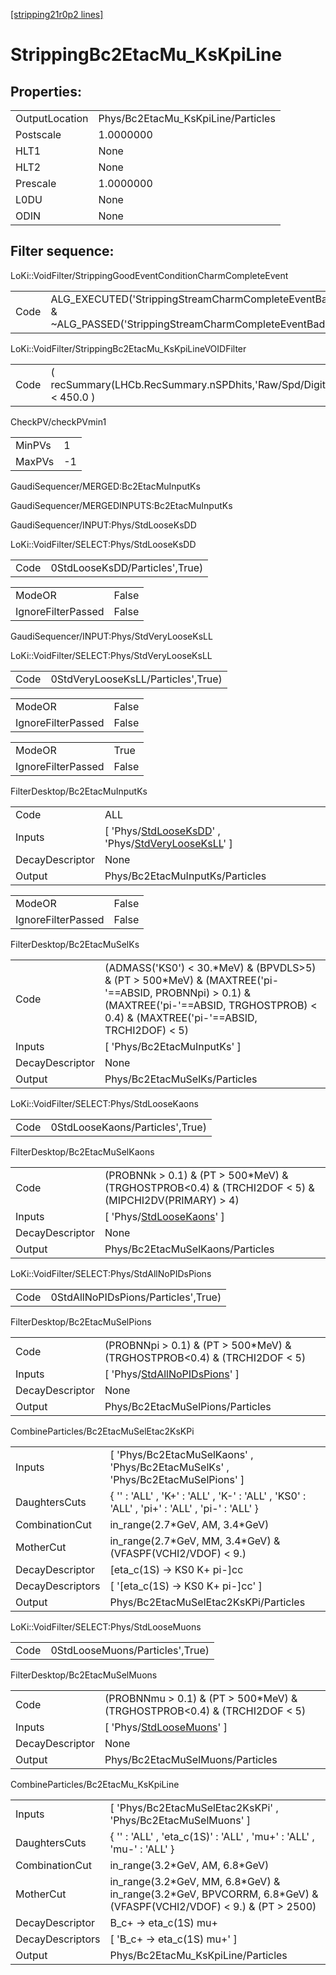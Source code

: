 [[stripping21r0p2 lines]](./stripping21r0p2-index)

# StrippingBc2EtacMu_KsKpiLine

## Properties:

|                |                                    |
|----------------|------------------------------------|
| OutputLocation | Phys/Bc2EtacMu_KsKpiLine/Particles |
| Postscale      | 1.0000000                          |
| HLT1           | None                               |
| HLT2           | None                               |
| Prescale       | 1.0000000                          |
| L0DU           | None                               |
| ODIN           | None                               |

## Filter sequence:

LoKi::VoidFilter/StrippingGoodEventConditionCharmCompleteEvent

|      |                                                                                                                      |
|------|----------------------------------------------------------------------------------------------------------------------|
| Code | ALG_EXECUTED('StrippingStreamCharmCompleteEventBadEvent') & ~ALG_PASSED('StrippingStreamCharmCompleteEventBadEvent') |

LoKi::VoidFilter/StrippingBc2EtacMu_KsKpiLineVOIDFilter

|      |                                                                    |
|------|--------------------------------------------------------------------|
| Code | ( recSummary(LHCb.RecSummary.nSPDhits,'Raw/Spd/Digits') \< 450.0 ) |

CheckPV/checkPVmin1

|        |     |
|--------|-----|
| MinPVs | 1   |
| MaxPVs | -1  |

GaudiSequencer/MERGED:Bc2EtacMuInputKs

GaudiSequencer/MERGEDINPUTS:Bc2EtacMuInputKs

GaudiSequencer/INPUT:Phys/StdLooseKsDD

LoKi::VoidFilter/SELECT:Phys/StdLooseKsDD

|      |                                |
|------|--------------------------------|
| Code | 0StdLooseKsDD/Particles',True) |

|                    |       |
|--------------------|-------|
| ModeOR             | False |
| IgnoreFilterPassed | False |

GaudiSequencer/INPUT:Phys/StdVeryLooseKsLL

LoKi::VoidFilter/SELECT:Phys/StdVeryLooseKsLL

|      |                                    |
|------|------------------------------------|
| Code | 0StdVeryLooseKsLL/Particles',True) |

|                    |       |
|--------------------|-------|
| ModeOR             | False |
| IgnoreFilterPassed | False |

|                    |       |
|--------------------|-------|
| ModeOR             | True  |
| IgnoreFilterPassed | False |

FilterDesktop/Bc2EtacMuInputKs

|                 |                                                                                                                                                             |
|-----------------|-------------------------------------------------------------------------------------------------------------------------------------------------------------|
| Code            | ALL                                                                                                                                                         |
| Inputs          | [ 'Phys/[StdLooseKsDD](./stripping21r0p2-commonparticles-stdlooseksdd)' , 'Phys/[StdVeryLooseKsLL](./stripping21r0p2-commonparticles-stdverylooseksll)' ] |
| DecayDescriptor | None                                                                                                                                                        |
| Output          | Phys/Bc2EtacMuInputKs/Particles                                                                                                                             |

|                    |       |
|--------------------|-------|
| ModeOR             | False |
| IgnoreFilterPassed | False |

FilterDesktop/Bc2EtacMuSelKs

|                 |                                                                                                                                                                                                 |
|-----------------|-------------------------------------------------------------------------------------------------------------------------------------------------------------------------------------------------|
| Code            | (ADMASS('KS0') \< 30.\*MeV) & (BPVDLS\>5) & (PT \> 500\*MeV) & (MAXTREE('pi-'==ABSID, PROBNNpi) \> 0.1) & (MAXTREE('pi-'==ABSID, TRGHOSTPROB) \< 0.4) & (MAXTREE('pi-'==ABSID, TRCHI2DOF) \< 5) |
| Inputs          | [ 'Phys/Bc2EtacMuInputKs' ]                                                                                                                                                                   |
| DecayDescriptor | None                                                                                                                                                                                            |
| Output          | Phys/Bc2EtacMuSelKs/Particles                                                                                                                                                                   |

LoKi::VoidFilter/SELECT:Phys/StdLooseKaons

|      |                                 |
|------|---------------------------------|
| Code | 0StdLooseKaons/Particles',True) |

FilterDesktop/Bc2EtacMuSelKaons

|                 |                                                                                                         |
|-----------------|---------------------------------------------------------------------------------------------------------|
| Code            | (PROBNNk \> 0.1) & (PT \> 500\*MeV) & (TRGHOSTPROB\<0.4) & (TRCHI2DOF \< 5) & (MIPCHI2DV(PRIMARY) \> 4) |
| Inputs          | [ 'Phys/[StdLooseKaons](./stripping21r0p2-commonparticles-stdloosekaons)' ]                           |
| DecayDescriptor | None                                                                                                    |
| Output          | Phys/Bc2EtacMuSelKaons/Particles                                                                        |

LoKi::VoidFilter/SELECT:Phys/StdAllNoPIDsPions

|      |                                     |
|------|-------------------------------------|
| Code | 0StdAllNoPIDsPions/Particles',True) |

FilterDesktop/Bc2EtacMuSelPions

|                 |                                                                                       |
|-----------------|---------------------------------------------------------------------------------------|
| Code            | (PROBNNpi \> 0.1) & (PT \> 500\*MeV) & (TRGHOSTPROB\<0.4) & (TRCHI2DOF \< 5)          |
| Inputs          | [ 'Phys/[StdAllNoPIDsPions](./stripping21r0p2-commonparticles-stdallnopidspions)' ] |
| DecayDescriptor | None                                                                                  |
| Output          | Phys/Bc2EtacMuSelPions/Particles                                                      |

CombineParticles/Bc2EtacMuSelEtac2KsKPi

|                  |                                                                                              |
|------------------|----------------------------------------------------------------------------------------------|
| Inputs           | [ 'Phys/Bc2EtacMuSelKaons' , 'Phys/Bc2EtacMuSelKs' , 'Phys/Bc2EtacMuSelPions' ]            |
| DaughtersCuts    | { '' : 'ALL' , 'K+' : 'ALL' , 'K-' : 'ALL' , 'KS0' : 'ALL' , 'pi+' : 'ALL' , 'pi-' : 'ALL' } |
| CombinationCut   | in_range(2.7\*GeV, AM, 3.4\*GeV)                                                             |
| MotherCut        | in_range(2.7\*GeV, MM, 3.4\*GeV) & (VFASPF(VCHI2/VDOF) \< 9.)                                |
| DecayDescriptor  | [eta_c(1S) -\> KS0 K+ pi-]cc                                                               |
| DecayDescriptors | [ '[eta_c(1S) -\> KS0 K+ pi-]cc' ]                                                       |
| Output           | Phys/Bc2EtacMuSelEtac2KsKPi/Particles                                                        |

LoKi::VoidFilter/SELECT:Phys/StdLooseMuons

|      |                                 |
|------|---------------------------------|
| Code | 0StdLooseMuons/Particles',True) |

FilterDesktop/Bc2EtacMuSelMuons

|                 |                                                                               |
|-----------------|-------------------------------------------------------------------------------|
| Code            | (PROBNNmu \> 0.1) & (PT \> 500\*MeV) & (TRGHOSTPROB\<0.4) & (TRCHI2DOF \< 5)  |
| Inputs          | [ 'Phys/[StdLooseMuons](./stripping21r0p2-commonparticles-stdloosemuons)' ] |
| DecayDescriptor | None                                                                          |
| Output          | Phys/Bc2EtacMuSelMuons/Particles                                              |

CombineParticles/Bc2EtacMu_KsKpiLine

|                  |                                                                                                                       |
|------------------|-----------------------------------------------------------------------------------------------------------------------|
| Inputs           | [ 'Phys/Bc2EtacMuSelEtac2KsKPi' , 'Phys/Bc2EtacMuSelMuons' ]                                                        |
| DaughtersCuts    | { '' : 'ALL' , 'eta_c(1S)' : 'ALL' , 'mu+' : 'ALL' , 'mu-' : 'ALL' }                                                  |
| CombinationCut   | in_range(3.2\*GeV, AM, 6.8\*GeV)                                                                                      |
| MotherCut        | in_range(3.2\*GeV, MM, 6.8\*GeV) & in_range(3.2\*GeV, BPVCORRM, 6.8\*GeV) & (VFASPF(VCHI2/VDOF) \< 9.) & (PT \> 2500) |
| DecayDescriptor  | B_c+ -\> eta_c(1S) mu+                                                                                                |
| DecayDescriptors | [ 'B_c+ -\> eta_c(1S) mu+' ]                                                                                        |
| Output           | Phys/Bc2EtacMu_KsKpiLine/Particles                                                                                    |
